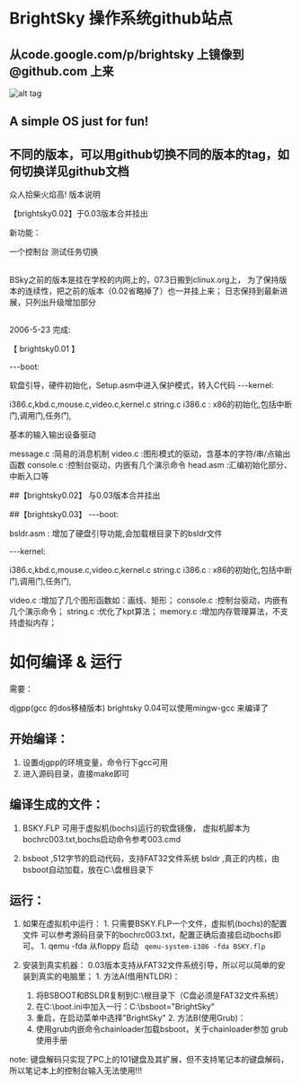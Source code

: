 # BrightSky 操作系统github站点
## 从code.google.com/p/brightsky 上镜像到 @github.com 上来

![alt tag](https://github.com/mzeric/tinyos/demo_qemu.png)

## A simple OS just for fun!

## 不同的版本，可以用github切换不同的版本的tag，如何切换详见github文档

众人拾柴火焰高!
版本说明

【brightsky0.02】于0.03版本合并挂出

新功能：

一个控制台
测试任务切换

##

BSky之前的版本是挂在学校的内网上的，07.3日搬到clinux.org上， 为了保持版本的连续性，把之前的版本（0.02省略掉了）也一并挂上来； 日志保持到最新进展，只列出升级增加部分

##

2006-5-23 完成:

【 brightsky0.01 】

---boot:

软盘引导，硬件初始化，Setup.asm中进入保护模式，转入C代码
---kernel:

i386.c,kbd.c,mouse.c,video.c,kernel.c string.c i386.c : x86的初始化,包括中断门,调用门,任务门,

基本的输入输出设备驱动

message.c :简易的消息机制 video.c :图形模式的驱动，含基本的字符/串/点输出函数 console.c :控制台驱动，内嵌有几个演示命令 head.asm :汇编初始化部分、中断入口等

##【brightsky0.02】
与0.03版本合并挂出


##【brightsky0.03】
---boot:

bsldr.asm : 增加了硬盘引导功能,会加载根目录下的bsldr文件

---kernel:

i386.c,kbd.c,mouse.c,video.c,kernel.c string.c i386.c : x86的初始化,包括中断门,调用门,任务门,

video.c :增加了几个图形函数如：画线、矩形； console.c :控制台驱动，内嵌有几个演示命令； string.c :优化了kpt算法； memory.c :增加内存管理算法，不支持虚拟内存；

# 如何编译 & 运行

需要：

djgpp(gcc 的dos移植版本)
brightsky 0.04可以使用mingw-gcc 来编译了

## 开始编译：

  1. 设置djgpp的环境变量，命令行下gcc可用
  2. 进入源码目录，直接make即可

## 编译生成的文件：

  1. BSKY.FLP 可用于虚拟机(bochs)运行的软盘镜像，
   虚拟机脚本为bochrc003.txt,bochs启动命令参考003.cmd

  2. bsboot ,512字节的启动代码，支持FAT32文件系统
   bsldr  ,真正的内核，由bsboot自动加载，放在C:\盘根目录下

## 运行：

  1. 如果在虚拟机中运行：
    1. 只需要BSKY.FLP一个文件，虚拟机(bochs)的配置文件
   可以参考源码目录下的bochrc003.txt，配置正确后直接启动bochs即可。
    1. qemu -fda 从floppy 启动
      ` qemu-system-i386 -fda BSKY.flp`

  2. 安装到真实机器：
   0.03版本支持从FAT32文件系统引导，所以可以简单的安装到真实的电脑里；
    1. 方法A(借用NTLDR)：
      1. 将BSBOOT和BSLDR复制到C:\根目录下（C盘必须是FAT32文件系统）
      2. 在C:\boot.ini中加入一行：C:\bsboot="BrightSky"
      3. 重启，在启动菜单中选择"BrightSky"
    2. 方法B(使用Grub)：
      1. 使用grub内嵌命令chainloader加载bsboot，关于chainloader参加
         grub使用手册

   note:  键盘解码只实现了PC上的101键盘及其扩展，但不支持笔记本的键盘解码，所以笔记本上的控制台输入无法使用!!!
          
